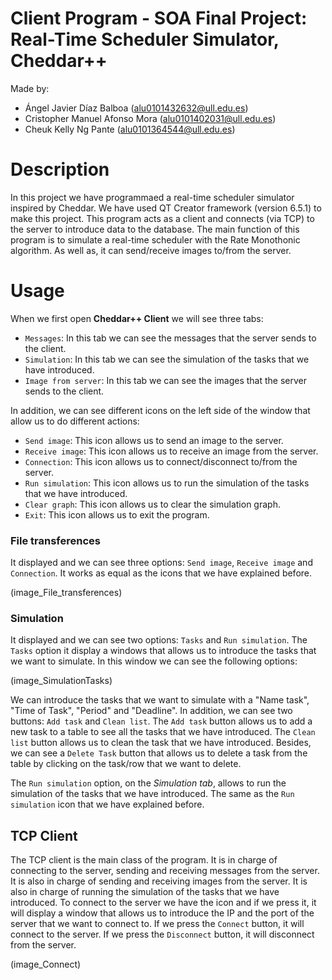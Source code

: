 # Client Program - SOA Final Project: Real-Time Scheduler Simulator, Cheddar++
Made by:
- Ángel Javier Díaz Balboa (alu0101432632@ull.edu.es)
- Cristopher Manuel Afonso Mora (alu0101402031@ull.edu.es)
- Cheuk Kelly Ng Pante (alu0101364544@ull.edu.es)

# Description
In this project we have programmaed a real-time scheduler simulator inspired by Cheddar. We have used QT Creator framework (version 6.5.1) to make this project. This program acts as a client and connects (via TCP) to the server to introduce data to the database. The main function of this program is to simulate a real-time scheduler with the Rate Monothonic algorithm. As well as, it can send/receive images to/from the server.

# Usage
When we first open **Cheddar++ Client** we will see three tabs:
- `Messages`: In this tab we can see the messages that the server sends to the client.
- `Simulation`: In this tab we can see the simulation of the tasks that we have introduced.
- `Image from server`: In this tab we can see the images that the server sends to the client.

In addition, we can see different icons on the left side of the window that allow us to do different actions:
- `Send image`: This icon allows us to send an image to the server.
- `Receive image`: This icon allows us to receive an image from the server.
- `Connection`: This icon allows us to connect/disconnect to/from the server.
- `Run simulation`: This icon allows us to run the simulation of the tasks that we have introduced.
- `Clear graph`: This icon allows us to clear the simulation graph.
- `Exit`: This icon allows us to exit the program.

### File transferences 
It displayed and we can see three options: `Send image`, `Receive image` and `Connection`. It works as equal as the icons that we have explained before.

(image_File_transferences)

### Simulation
It displayed and we can see two options: `Tasks` and `Run simulation`. The `Tasks` option it display a windows that allows us to introduce the tasks that we want to simulate. In this window we can see the following options:

(image_SimulationTasks)

We can introduce the tasks that we want to simulate with a "Name task", "Time of Task", "Period" and "Deadline". In addition, we can see two buttons: `Add task` and `Clean list`. The `Add task` button allows us to add a new task to a table to see all the tasks that we have introduced. The `Clean list` button allows us to clean the task that we have introduced. Besides, we can see a `Delete Task` button that allows us to delete a task from the table by clicking on the task/row that we want to delete.

The `Run simulation` option, on the *Simulation tab*, allows to run the simulation of the tasks that we have introduced. The same as the `Run simulation` icon that we have explained before.

## TCP Client
The TCP client is the main class of the program. It is in charge of connecting to the server, sending and receiving messages from the server. It is also in charge of sending and receiving images from the server. It is also in charge of running the simulation of the tasks that we have introduced. To connect to the server we have the icon and if we press it, it will display a window that allows us to introduce the IP and the port of the server that we want to connect to. If we press the `Connect` button, it will connect to the server. If we press the `Disconnect` button, it will disconnect from the server.

(image_Connect)
